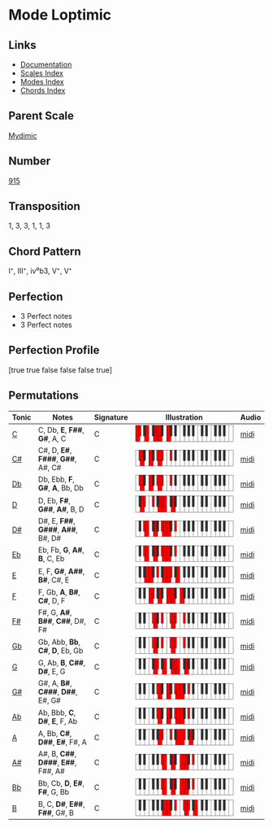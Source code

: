 # Mode Loptimic

## Links

- [Documentation](README.md)
- [Scales Index](Scales.md)
- [Modes Index](Modes.md)
- [Chords Index](Chords.md)

## Parent Scale

[Mydimic](ScaleMydimic.md)

## Number

[915](https://ianring.com/musictheory/scales/915)

## Transposition

1, 3, 3, 1, 1, 3

## Chord Pattern

I⁺, III⁺, iv⁰b3, V⁺, V⁺

## Perfection

- 3 Perfect notes
- 3 Perfect notes

## Perfection Profile

[true true false false false true]

## Permutations

| Tonic | Notes | Signature | Illustration | Audio |
|-------|-------|-----------|--------------|-------|
| [C](ModeCNaturalLoptimic.md) | C, Db, **E**, **F##**, **G#**, A, C | C | ![CNaturalLoptimic](ModeCNaturalLoptimic.png) | [midi](https://github.com/edipermadi/music/blob/main/docs/ModeCNaturalLoptimic.mid?raw=true) |
| [C#](ModeCSharpLoptimic.md) | C#, D, **E#**, **F###**, **G##**, A#, C# | C | ![CSharpLoptimic](ModeCSharpLoptimic.png) | [midi](https://github.com/edipermadi/music/blob/main/docs/ModeCSharpLoptimic.mid?raw=true) |
| [Db](ModeDFlatLoptimic.md) | Db, Ebb, **F**, **G#**, **A**, Bb, Db | C | ![DFlatLoptimic](ModeDFlatLoptimic.png) | [midi](https://github.com/edipermadi/music/blob/main/docs/ModeDFlatLoptimic.mid?raw=true) |
| [D](ModeDNaturalLoptimic.md) | D, Eb, **F#**, **G##**, **A#**, B, D | C | ![DNaturalLoptimic](ModeDNaturalLoptimic.png) | [midi](https://github.com/edipermadi/music/blob/main/docs/ModeDNaturalLoptimic.mid?raw=true) |
| [D#](ModeDSharpLoptimic.md) | D#, E, **F##**, **G###**, **A##**, B#, D# | C | ![DSharpLoptimic](ModeDSharpLoptimic.png) | [midi](https://github.com/edipermadi/music/blob/main/docs/ModeDSharpLoptimic.mid?raw=true) |
| [Eb](ModeEFlatLoptimic.md) | Eb, Fb, **G**, **A#**, **B**, C, Eb | C | ![EFlatLoptimic](ModeEFlatLoptimic.png) | [midi](https://github.com/edipermadi/music/blob/main/docs/ModeEFlatLoptimic.mid?raw=true) |
| [E](ModeENaturalLoptimic.md) | E, F, **G#**, **A##**, **B#**, C#, E | C | ![ENaturalLoptimic](ModeENaturalLoptimic.png) | [midi](https://github.com/edipermadi/music/blob/main/docs/ModeENaturalLoptimic.mid?raw=true) |
| [F](ModeFNaturalLoptimic.md) | F, Gb, **A**, **B#**, **C#**, D, F | C | ![FNaturalLoptimic](ModeFNaturalLoptimic.png) | [midi](https://github.com/edipermadi/music/blob/main/docs/ModeFNaturalLoptimic.mid?raw=true) |
| [F#](ModeFSharpLoptimic.md) | F#, G, **A#**, **B##**, **C##**, D#, F# | C | ![FSharpLoptimic](ModeFSharpLoptimic.png) | [midi](https://github.com/edipermadi/music/blob/main/docs/ModeFSharpLoptimic.mid?raw=true) |
| [Gb](ModeGFlatLoptimic.md) | Gb, Abb, **Bb**, **C#**, **D**, Eb, Gb | C | ![GFlatLoptimic](ModeGFlatLoptimic.png) | [midi](https://github.com/edipermadi/music/blob/main/docs/ModeGFlatLoptimic.mid?raw=true) |
| [G](ModeGNaturalLoptimic.md) | G, Ab, **B**, **C##**, **D#**, E, G | C | ![GNaturalLoptimic](ModeGNaturalLoptimic.png) | [midi](https://github.com/edipermadi/music/blob/main/docs/ModeGNaturalLoptimic.mid?raw=true) |
| [G#](ModeGSharpLoptimic.md) | G#, A, **B#**, **C###**, **D##**, E#, G# | C | ![GSharpLoptimic](ModeGSharpLoptimic.png) | [midi](https://github.com/edipermadi/music/blob/main/docs/ModeGSharpLoptimic.mid?raw=true) |
| [Ab](ModeAFlatLoptimic.md) | Ab, Bbb, **C**, **D#**, **E**, F, Ab | C | ![AFlatLoptimic](ModeAFlatLoptimic.png) | [midi](https://github.com/edipermadi/music/blob/main/docs/ModeAFlatLoptimic.mid?raw=true) |
| [A](ModeANaturalLoptimic.md) | A, Bb, **C#**, **D##**, **E#**, F#, A | C | ![ANaturalLoptimic](ModeANaturalLoptimic.png) | [midi](https://github.com/edipermadi/music/blob/main/docs/ModeANaturalLoptimic.mid?raw=true) |
| [A#](ModeASharpLoptimic.md) | A#, B, **C##**, **D###**, **E##**, F##, A# | C | ![ASharpLoptimic](ModeASharpLoptimic.png) | [midi](https://github.com/edipermadi/music/blob/main/docs/ModeASharpLoptimic.mid?raw=true) |
| [Bb](ModeBFlatLoptimic.md) | Bb, Cb, **D**, **E#**, **F#**, G, Bb | C | ![BFlatLoptimic](ModeBFlatLoptimic.png) | [midi](https://github.com/edipermadi/music/blob/main/docs/ModeBFlatLoptimic.mid?raw=true) |
| [B](ModeBNaturalLoptimic.md) | B, C, **D#**, **E##**, **F##**, G#, B | C | ![BNaturalLoptimic](ModeBNaturalLoptimic.png) | [midi](https://github.com/edipermadi/music/blob/main/docs/ModeBNaturalLoptimic.mid?raw=true) |

